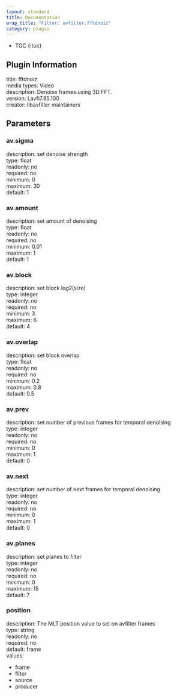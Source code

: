 ```yaml
---
layout: standard
title: Documentation
wrap_title: "Filter: avfilter.fftdnoiz"
category: plugin
---
```

* TOC
{:toc}

## Plugin Information

title: fftdnoiz  
media types:
Video  
description: Denoise frames using 3D FFT.  
version: Lavfi7.85.100  
creator: libavfilter maintainers  

## Parameters

### av.sigma

  
description:
set denoise strength  
type: float  
readonly: no  
required: no  
minimum: 0  
maximum: 30  
default: 1  

### av.amount

  
description:
set amount of denoising  
type: float  
readonly: no  
required: no  
minimum: 0.01  
maximum: 1  
default: 1  

### av.block

  
description:
set block log2(size)  
type: integer  
readonly: no  
required: no  
minimum: 3  
maximum: 6  
default: 4  

### av.overlap

  
description:
set block overlap  
type: float  
readonly: no  
required: no  
minimum: 0.2  
maximum: 0.8  
default: 0.5  

### av.prev

  
description:
set number of previous frames for temporal denoising  
type: integer  
readonly: no  
required: no  
minimum: 0  
maximum: 1  
default: 0  

### av.next

  
description:
set number of next frames for temporal denoising  
type: integer  
readonly: no  
required: no  
minimum: 0  
maximum: 1  
default: 0  

### av.planes

  
description:
set planes to filter  
type: integer  
readonly: no  
required: no  
minimum: 0  
maximum: 15  
default: 7  

### position

  
description:
The MLT position value to set on avfilter frames  
type: string  
readonly: no  
required: no  
default: frame  
values:  

* frame
* filter
* source
* producer

